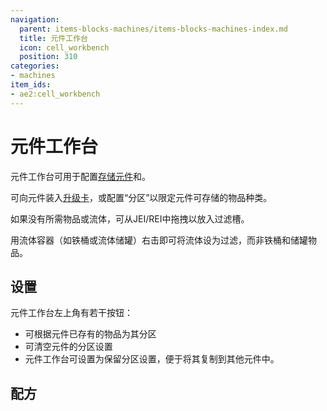 ```yaml
---
navigation:
  parent: items-blocks-machines/items-blocks-machines-index.md
  title: 元件工作台
  icon: cell_workbench
  position: 310
categories:
- machines
item_ids:
- ae2:cell_workbench
---
```


# 元件工作台

<BlockImage id="cell_workbench" scale="8" />

元件工作台可用于配置[存储元件](storage_cells.md)和<ItemLink id="view_cell" />。

可向元件装入[升级卡](upgrade_cards.md)，或配置“分区”以限定元件可存储的物品种类。

如果没有所需物品或流体，可从JEI/REI中拖拽以放入过滤槽。

用流体容器（如铁桶或流体储罐）右击即可将流体设为过滤，而非铁桶和储罐物品。

## 设置

元件工作台左上角有若干按钮：

*   可根据元件已存有的物品为其分区
*   可清空元件的分区设置
*   元件工作台可设置为保留分区设置，便于将其复制到其他元件中。

## 配方

<RecipeFor id="cell_workbench" />
